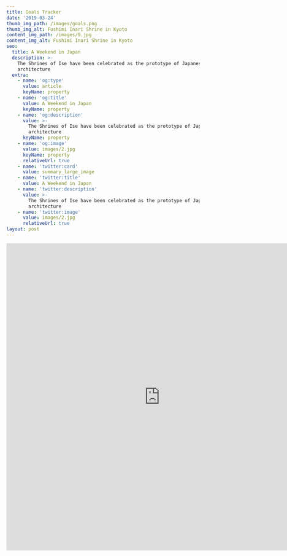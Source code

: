 ```yaml
---
title: Goals Tracker
date: '2019-03-24'
thumb_img_path: /images/goals.png
thumb_img_alt: Fushimi Inari Shrine in Kyoto
content_img_path: /images/9.jpg
content_img_alt: Fushimi Inari Shrine in Kyoto
seo:
  title: A Weekend in Japan
  description: >-
    The Shrines of Ise have been celebrated as the prototype of Japanese
    architecture
  extra:
    - name: 'og:type'
      value: article
      keyName: property
    - name: 'og:title'
      value: A Weekend in Japan
      keyName: property
    - name: 'og:description'
      value: >-
        The Shrines of Ise have been celebrated as the prototype of Japanese
        architecture
      keyName: property
    - name: 'og:image'
      value: images/2.jpg
      keyName: property
      relativeUrl: true
    - name: 'twitter:card'
      value: summary_large_image
    - name: 'twitter:title'
      value: A Weekend in Japan
    - name: 'twitter:description'
      value: >-
        The Shrines of Ise have been celebrated as the prototype of Japanese
        architecture
    - name: 'twitter:image'
      value: images/2.jpg
      relativeUrl: true
layout: post
---
```



<iframe id="inlineFrameExample"
    title="Inline Frame Example"
    frameborder="no" loading="lazy" allowtransparency="true" allowfullscreen="true"
    width="800"
    height="800"
    src="https://splendid-onion-b0ec3.netlify.app/">
</iframe>